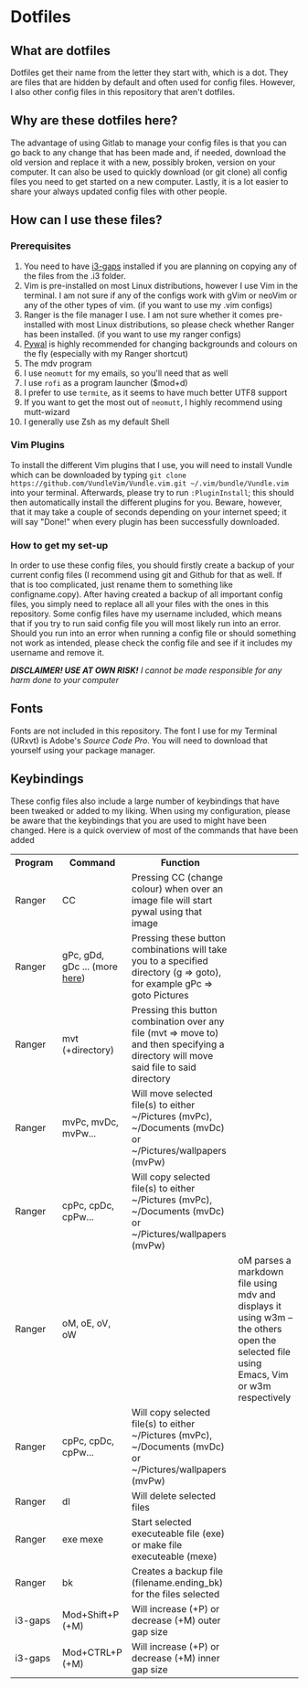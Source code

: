 # Dotfiles

## What are dotfiles
Dotfiles get their name from the letter they start with, which is a dot. They are files that are hidden by default and often used for config files. However, I also other config files in this repository that aren't dotfiles.

## Why are these dotfiles here?
The advantage of using Gitlab to manage your config files is that you can go back to any change that has been made and, if needed, download the old version and replace it with a new, possibly broken, version on your computer. It can also be used to quickly download (or git clone) all config files you need to get started on a new computer. Lastly, it is a lot easier to share your always updated config files with other people.

## How can I use these files?

### Prerequisites
1. You need to have [i3-gaps](https://github.com/Airblader/i3) installed if you are planning on copying any of the files from the .i3 folder.
2. Vim is pre-installed on most Linux distributions, however I use Vim in the terminal. I am not sure if any of the configs work with gVim or neoVim or any of the other types of vim. (if you want to use my .vim configs)
3. Ranger is the file manager I use. I am not sure whether it comes pre-installed with most Linux distributions, so please check whether Ranger has been installed. (if you want to use my ranger configs)
4. [Pywal](https://github.com/dylanaraps/pywal) is highly recommended for changing backgrounds and colours on the fly (especially with my Ranger shortcut)
5. The mdv program
6. I use `neomutt` for my emails, so you'll need that as well
7. I use `rofi` as a program launcher ($mod+d)
8. I prefer to use `termite`, as it seems to have much better UTF8 support
9. If you want to get the most out of `neomutt`, I highly recommend using mutt-wizard
10. I generally use Zsh as my default Shell

### Vim Plugins
To install the different Vim plugins that I use, you will need to install Vundle which can be downloaded by typing `git clone https://github.com/VundleVim/Vundle.vim.git ~/.vim/bundle/Vundle.vim` into your terminal. Afterwards, please try to run `:PluginInstall`; this should then automatically install the different plugins for you. Beware, however, that it may take a couple of seconds depending on your internet speed; it will say "Done!" when every plugin has been successfully downloaded.

### How to get my set-up
In order to use these config files, you should firstly create a backup of your current config files (I recommend using git and Github for that as well. If that is too complicated, just rename them to something like configname.copy). After having created a backup of all important config files, you simply need to replace all all your files with the ones in this repository. Some config files have my username included, which means that if you try to run said config file you will most likely run into an error. Should you run into an error when running a config file or should something not work as intended, please check the config file and see if it includes my username and remove it.

_**DISCLAIMER! USE AT OWN RISK!** I cannot be made responsible for any harm done to your computer_

## Fonts
Fonts are not included in this repository. The font I use for my Terminal (URxvt) is Adobe's _Source Code Pro_. You will need to download that yourself using your package manager.
## Keybindings
These config files also include a large number of keybindings that have been tweaked or added to my liking. When using my configuration, please be aware that the keybindings that you are used to might have been changed.
Here is a quick overview of most of the commands that have been added 

<table>
  <tr>
    <th>Program</th>
    <th>Command</th>
    <th>Function</th>
  </tr>
  <tr>
    <td>Ranger</td>
    <td>CC</td>
    <td>Pressing CC (change colour) when over an image file will start pywal using that image</td>
  </tr>
  <tr>
    <td>Ranger</td>
    <td>gPc, gDd, gDc ... (more <a href="https://github.com/Jeytas/dot/blob/master/.config/ranger/rc.conf#L322">here</a>)</td>
    <td>Pressing these button combinations will take you to a specified directory (g => goto), for example gPc => goto Pictures</td>
  </tr>
  <tr>
    <td>Ranger</td>
    <td>mvt (+directory)</td>
    <td>Pressing this button combination over any file (mvt => move to) and then specifying a directory will move said file to said directory</td>
  </tr>
  <tr>
    <td>Ranger</td>
    <td>mvPc, mvDc, mvPw...</td>
    <td>Will move selected file(s) to either ~/Pictures (mvPc), ~/Documents (mvDc) or ~/Pictures/wallpapers (mvPw)</td>
  </tr>
  <tr>
    <td>Ranger</td>
    <td>cpPc, cpDc, cpPw...</td>
    <td>Will copy selected file(s) to either ~/Pictures (mvPc), ~/Documents (mvDc) or ~/Pictures/wallpapers (mvPw)</td>
  </tr>
  <tr>
  <tr>
    <td>Ranger</td>
    <td>oM, oE, oV, oW<td>
    <td>oM parses a markdown file using mdv and displays it using w3m – the others open the selected file using Emacs, Vim or w3m respectively</td>
  </tr>
    <td>Ranger</td>
    <td>cpPc, cpDc, cpPw...</td>
    <td>Will copy selected file(s) to either ~/Pictures (mvPc), ~/Documents (mvDc) or ~/Pictures/wallpapers (mvPw)</td>
  </tr>
  <tr>
    <td>Ranger</td>
    <td>dl</td>
    <td>Will delete selected files</td>
  </tr>
  <tr>
    <td>Ranger</td>
    <td>exe mexe</td>
    <td>Start selected executeable file (exe) or make file executeable (mexe)</td>
  </tr>
  <tr>
    <td>Ranger</td>
    <td>bk</td>
    <td>Creates a backup file (filename.ending_bk) for the files selected</td>
  </tr>
  <tr>
    <td>i3-gaps</td>
    <td>Mod+Shift+P (+M)</td>
    <td>Will increase (+P) or decrease (+M) outer gap size</td>
  </tr>
  <tr>
    <td>i3-gaps</td>
    <td>Mod+CTRL+P (+M)</td>
    <td>Will increase (+P) or decrease (+M) inner gap size</td>
  </tr>
 </tr>
</table>
